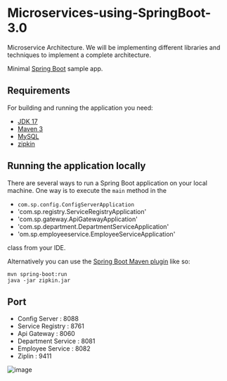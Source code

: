 # Microservices-using-SpringBoot-3.0
Microservice Architecture. We will be implementing different libraries and techniques to implement a complete architecture.

Minimal [Spring Boot](http://projects.spring.io/spring-boot/) sample app.

## Requirements

For building and running the application you need:

- [JDK 17](https://www.oracle.com/java/technologies/javase/jdk17-archive-downloads.html)
- [Maven 3](https://maven.apache.org)
- [MySQL](https://dev.mysql.com/doc/relnotes/mysql/8.0/en/)
- [zipkin](https://zipkin.io/)
## Running the application locally

There are several ways to run a Spring Boot application on your local machine. One way is to execute the `main` method in the 
- `com.sp.config.ConfigServerApplication`
- 'com.sp.registry.ServiceRegistryApplication'
- 'com.sp.gateway.ApiGatewayApplication'
- 'com.sp.department.DepartmentServiceApplication'
- 'om.sp.employeeservice.EmployeeServiceApplication'

class from your IDE.

Alternatively you can use the [Spring Boot Maven plugin](https://docs.spring.io/spring-boot/docs/current/reference/html/build-tool-plugins-maven-plugin.html) like so:

```shell
mvn spring-boot:run
java -jar zipkin.jar
```

## Port 
- Config Server : 8088
- Service Registry : 8761
- Api Gateway : 8060
- Department Service : 8081
- Employee Service : 8082
- Ziplin : 9411

![image](https://user-images.githubusercontent.com/41003710/236695998-1e8bfe2c-2fe4-4221-ac3b-e6ac5cbec2a4.png)
